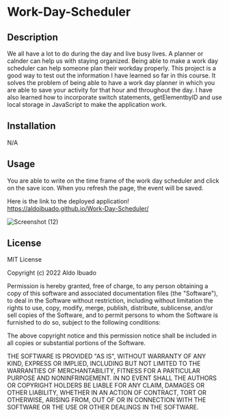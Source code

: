 # Work-Day-Scheduler

## Description

We all have a lot to do during the day and live busy lives. A planner or calnder can help us with staying organized. Being able to make a work day scheduler can help someone plan their workday properly. This project is a good way to test out the information I have learned so far in this course. It solves the problem of being able to have a work day planner in which you are able to save your activity for that hour and throughout the day. I have also learned how to incorporate switch statements, getElementbyID and use local storage in JavaScript to make the application work. 

## Installation

N/A

## Usage

You are able to write on the time frame of the work day scheduler and click on the save icon. When you refresh the page, the event will be saved. 

Here is the link to the deployed application! 
https://aldoibuado.github.io/Work-Day-Scheduler/

![Screenshot (12)](https://user-images.githubusercontent.com/109316738/197112944-3dca3c6a-9896-4708-bc8d-831c1a5df347.png)

## License

MIT License

Copyright (c) 2022 Aldo Ibuado

Permission is hereby granted, free of charge, to any person obtaining a copy
of this software and associated documentation files (the "Software"), to deal
in the Software without restriction, including without limitation the rights
to use, copy, modify, merge, publish, distribute, sublicense, and/or sell
copies of the Software, and to permit persons to whom the Software is
furnished to do so, subject to the following conditions:

The above copyright notice and this permission notice shall be included in all
copies or substantial portions of the Software.

THE SOFTWARE IS PROVIDED "AS IS", WITHOUT WARRANTY OF ANY KIND, EXPRESS OR
IMPLIED, INCLUDING BUT NOT LIMITED TO THE WARRANTIES OF MERCHANTABILITY,
FITNESS FOR A PARTICULAR PURPOSE AND NONINFRINGEMENT. IN NO EVENT SHALL THE
AUTHORS OR COPYRIGHT HOLDERS BE LIABLE FOR ANY CLAIM, DAMAGES OR OTHER
LIABILITY, WHETHER IN AN ACTION OF CONTRACT, TORT OR OTHERWISE, ARISING FROM,
OUT OF OR IN CONNECTION WITH THE SOFTWARE OR THE USE OR OTHER DEALINGS IN THE
SOFTWARE.




